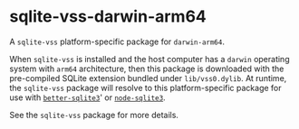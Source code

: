 <!--- Generated with the npm_generate_platform_packages.sh script, don't edit by hand -->

# sqlite-vss-darwin-arm64

A `sqlite-vss` platform-specific package for `darwin-arm64`. 

When `sqlite-vss` is installed and the host computer has a `darwin` operating system with `arm64` architecture, then this package is downloaded with the pre-compiled SQLite extension bundled under `lib/vss0.dylib`. At runtime, the `sqlite-vss` package will resolve to this platform-specific package for use with [`better-sqlite3`](https://github.com/WiseLibs/better-sqlite3)' or [`node-sqlite3`](https://github.com/TryGhost/node-sqlite3).

See the `sqlite-vss` package for more details.